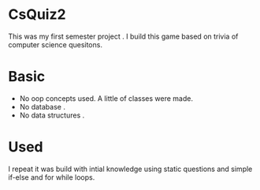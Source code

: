 # CsQuiz2

This was my first semester project . I build this game based on trivia of computer science quesitons.

# Basic
- No oop concepts used. A little of classes were made.
- No database .
- No data structures .

# Used
I repeat it was build with intial knowledge using static questions and simple if-else and for while loops. 
